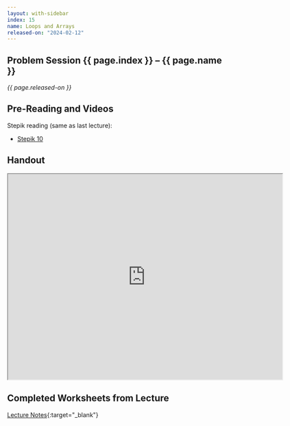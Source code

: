 ```yaml
---
layout: with-sidebar
index: 15
name: Loops and Arrays
released-on: "2024-02-12"
---
```


## Problem Session {{ page.index }} – {{ page.name }}

_{{ page.released-on }}_

## Pre-Reading and Videos

Stepik reading (same as last lecture):
- [Stepik 10](https://stepik.org/lesson/579629/step/1?unit=574279)

## Handout

<iframe src="https://drive.google.com/file/d/1PmwgsQXwMWD_ML7HeSju8mCuqctFvrug/preview" width="640" height="480" allow="autoplay"></iframe>

## Completed Worksheets from Lecture

[Lecture Notes](https://drive.google.com/drive/folders/1x7SirUkXQ-keoYcsviamWVqnzMK-0R3X?usp=sharing){:target="_blank"}